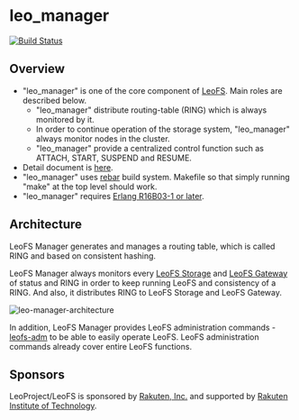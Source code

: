 # leo_manager

[![Build Status](https://secure.travis-ci.org/leo-project/leo_manager.png?branch=develop)](http://travis-ci.org/leo-project/leo_manager)

## Overview

* "leo_manager" is one of the core component of [LeoFS](https://github.com/leo-project/leofs). Main roles are described below.
  * "leo_manager" distribute routing-table (RING) which is always monitored by it.
  * In order to continue operation of the storage system, "leo_manager" always monitor nodes in the cluster.
  * "leo_manager" provide a centralized control function such as ATTACH, START, SUSPEND and RESUME.
*  Detail document is [here](http://leo-project.net/leofs/docs/).
* "leo_manager" uses [rebar](https://github.com/rebar/rebar) build system. Makefile so that simply running "make" at the top level should work.
* "leo_manager" requires [Erlang R16B03-1 or later](http://www.erlang.org/).

## Architecture

LeoFS Manager generates and manages a routing table, which is called RING and based on consistent hashing.

LeoFS Manager always monitors every [LeoFS Storage](https://github.com/leo-project/leo_storage) and [LeoFS Gateway](https://github.com/leo-project/leo_gateway) of status and RING in order to keep running LeoFS and consistency of a RING. And also, it distributes RING to LeoFS Storage and LeoFS Gateway.

![leo-manager-architecture](http://leo-project.net/leofs/docs/_images/leofs-architecture.007.jpg)

In addition, LeoFS Manager provides LeoFS administration commands - [leofs-adm](https://raw.githubusercontent.com/leo-project/leofs/master/leofs-adm) to be able to easily operate LeoFS. LeoFS administration commands already cover entire LeoFS functions.

## Sponsors

LeoProject/LeoFS is sponsored by [Rakuten, Inc.](http://global.rakuten.com/corp/) and supported by [Rakuten Institute of Technology](http://rit.rakuten.co.jp/).
